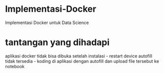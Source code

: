 # Implementasi-Docker
Implementasi Docker untuk Data Science

# tantangan yang dihadapi
aplikasi docker tidak bisa dibuka setelah instalasi - restart device
autofill tidak tersedia - koding di aplikasi dengan autofill dan upload file tersebut ke notebook
